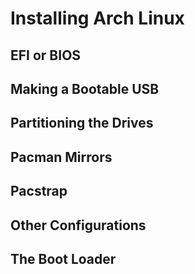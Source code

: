 # Installing Arch Linux

## EFI or BIOS

## Making a Bootable USB

## Partitioning the Drives

## Pacman Mirrors

## Pacstrap

## Other Configurations

## The Boot Loader
